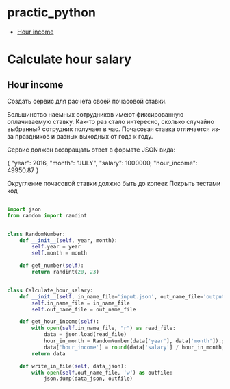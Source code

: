 # practic_python


+ [Hour income](#Hour-income)
  
  
# Calculate hour salary

## Hour income

Создать сервис для расчета своей почасовой ставки.

Большинство наемных сотрудников имеют фиксированную оплачиваемую ставку. Как-то раз стало интересно, сколько случайно выбранный сотрудник получает в час. Почасовая ставка отличается из-за праздников и разных выходных от года к году.

Сервис должен возвращать ответ в формате JSON вида:

{
  "year": 2016,
  "month": "JULY",
  "salary": 1000000,
  "hour_income": 49950.87
}

Округление почасовой ставки должно быть до копеек
Покрыть тестами код

```python

import json
from random import randint


class RandomNumber:
    def __init__(self, year, month):
        self.year = year
        self.month = month

    def get_number(self):
        return randint(20, 23)


class Calculate_hour_salary:
    def __init__(self, in_name_file='input.json', out_name_file='output.json'):
        self.in_name_file = in_name_file
        self.out_name_file = out_name_file

    def get_hour_income(self):
        with open(self.in_name_file, "r") as read_file:
            data = json.load(read_file)
            hour_in_month = RandomNumber(data['year'], data['month']).get_number()
            data['hour_income'] = round(data['salary'] / hour_in_month, 2)
        return data

    def write_in_file(self, data_json):
        with open(self.out_name_file, 'w') as outfile:
            json.dump(data_json, outfile)


